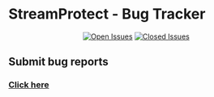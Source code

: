 # StreamProtect - Bug Tracker
<p align="center">
<a href="https://github.com/StreamProtect/issues/issues?q=is%3Aopen+is%3Aissue"><img src="https://img.shields.io/github/issues-raw/StreamProtect/issues/Bugs.svg?label=Open%20issues" alt="Open Issues"></a>
<a href="https://github.com/StreamProtect/issues/issues?q=is%3Aissue+is%3Aclosed"><img src="https://img.shields.io/github/issues-closed-raw/StreamProtect/issues/Bugs.svg?label=Closed%20Issues" alt="Closed Issues"></a>
</p>


## Submit bug reports
### **[Click here](https://github.com/StreamProtect/issues/issues/new?assignees=&labels=bug&template=rep.yaml)**
